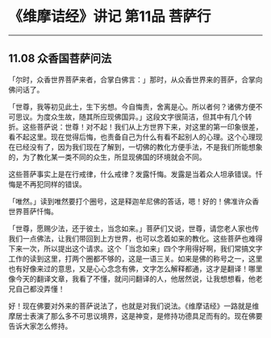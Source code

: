 # 《维摩诘经》讲记 第11品 菩萨行

------

## 11.08 众香国菩萨问法

「尔时，众香世界菩萨来者，合掌白佛言：」那时，从众香世界来的菩萨，合掌向佛问话了。

「世尊，我等初见此土，生下劣想。今自悔责，舍离是心。所以者何？诸佛方便不可思议。为度众生故，随其所应现佛国异。」这段文字很简洁，但其中有几个转折。这些菩萨说：世尊！对不起！我们从上方世界下来，对这里的第一印象很差，看不起这里。现在觉得后悔，也责备自己为什么有看不起别人的心理。这个心理现在已经没有了，因为我们现在了解到，一切佛的教化方便手法，不是我们所能想象的，为了教化某一类不同的众生，所显现佛国的环境就会不同。

这些菩萨事实上是在行戒律，什么戒律？发露忏悔。发露是当着众人坦承错误。忏悔是不再犯同样的错误。

「唯然。」读到唯然要打个圈号，这是释迦牟尼佛的答话，嗯！好的！佛准许众香世界菩萨忏悔。

「世尊，愿赐少法，还于彼土，当念如来。」菩萨们又说，世尊，请您老人家也传我们一点佛法，让我们带回到上方世界，也可以念着如来的教化。这些菩萨也难得下来一次，所以提出这个请求。这个「当念如来」四个字用得好啊，我们常搞文字工作的读到这里，打两个圈都不够的，这是一语三关。如来是佛的称号之一，这里也有好像来过的意思，又是心心念念有佛，文字怎么解释都通，这才是翻译！哪里像今天的翻译文章，我看了不懂，就问问翻译的人，他居然说，让我想想看，他老兄自己都没弄懂！

好！现在佛要对外来的菩萨说法了，也就是对我们说法。《维摩诘经》一路就是维摩居士表演了那么多不可思议境界，这是神变，是修持功德具足而有的。现在佛要告诉大家怎么修持。

